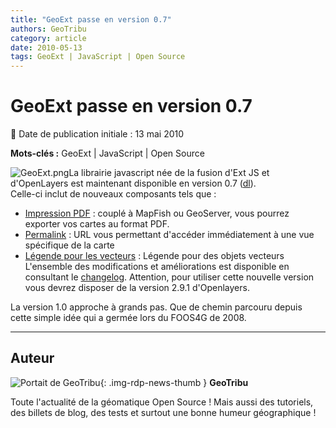 ```yaml
---
title: "GeoExt passe en version 0.7"
authors: GeoTribu
category: article
date: 2010-05-13
tags: GeoExt | JavaScript | Open Source
---
```


# GeoExt passe en version 0.7


:calendar: Date de publication initiale : 13 mai 2010

**Mots-clés :** GeoExt | JavaScript | Open Source


![GeoExt.png](/sites/default/files/Tuto/img/Blog/GeoExt.png)La librairie javascript née de la fusion d'Ext JS et d'OpenLayers est maintenant disponible en version 0.7 ([dl](http://trac.geoext.org/attachment/wiki/Download/GeoExt-release-0.7.zip)).  
Celle-ci inclut de nouveaux composants tels que :

* [Impression PDF](http://dev.geoext.org/trunk/geoext/examples/print-page.html) : couplé à MapFish ou GeoServer, vous pourrez exporter vos cartes au format PDF.
* [Permalink](http://dev.geoext.org/trunk/geoext/examples/permalink.html) : URL vous permettant d'accéder immédiatement à une vue spécifique de la carte
* [Légende pour les vecteurs](http://dev.geoext.org/trunk/geoext/examples/vector-legend.html) : Légende pour des objets vecteurs
L'ensemble des modifications et améliorations est disponible en consultant le [changelog](http://trac.geoext.org/wiki/Release/0.7/Notes). Attention, pour utiliser cette nouvelle version vous devrez disposer de la version 2.9.1 d'Openlayers.

La version 1.0 approche à grands pas. Que de chemin parcouru depuis cette simple idée qui a germée lors du FOOS4G de 2008.



----

## Auteur

![Portait de GeoTribu](https://cdn.geotribu.fr/images/internal/charte/geotribu\_logo\_64x64.png){: .img-rdp-news-thumb }
**GeoTribu**

Toute l'actualité de la géomatique Open Source ! Mais aussi des tutoriels, des billets de blog, des tests et surtout une bonne humeur géographique !
